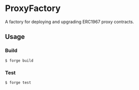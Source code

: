 # ProxyFactory

A factory for deploying and upgrading ERC1967 proxy contracts.

## Usage

### Build

```shell
$ forge build
```

### Test

```shell
$ forge test
```
